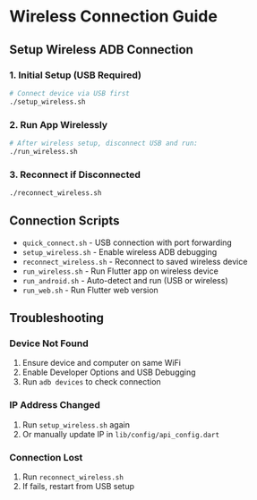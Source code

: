 # Wireless Connection Guide

## Setup Wireless ADB Connection

### 1. Initial Setup (USB Required)
```bash
# Connect device via USB first
./setup_wireless.sh
```

### 2. Run App Wirelessly
```bash
# After wireless setup, disconnect USB and run:
./run_wireless.sh
```

### 3. Reconnect if Disconnected
```bash
./reconnect_wireless.sh
```

## Connection Scripts

- `quick_connect.sh` - USB connection with port forwarding
- `setup_wireless.sh` - Enable wireless ADB debugging
- `reconnect_wireless.sh` - Reconnect to saved wireless device
- `run_wireless.sh` - Run Flutter app on wireless device
- `run_android.sh` - Auto-detect and run (USB or wireless)
- `run_web.sh` - Run Flutter web version

## Troubleshooting

### Device Not Found
1. Ensure device and computer on same WiFi
2. Enable Developer Options and USB Debugging
3. Run `adb devices` to check connection

### IP Address Changed
1. Run `setup_wireless.sh` again
2. Or manually update IP in `lib/config/api_config.dart`

### Connection Lost
1. Run `reconnect_wireless.sh`
2. If fails, restart from USB setup